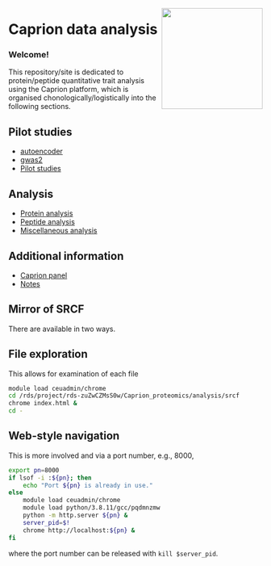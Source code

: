 <a href="https://jinghuazhao.github.io/Caprion/"><img src="https://jinghuazhao.github.io/Caprion/qrcode.png" height=200 width=200 align="right"></img></a>
# Caprion data analysis

### Welcome!

This repository/site is dedicated to protein/peptide quantitative trait analysis using the Caprion platform, which is organised chonologically/logistically into the following sections.

## Pilot studies

- [autoencoder](pilot/autoencoder)
- [gwas2](pilot/gwas2)
- [Pilot studies](pilot/)

## Analysis

- [Protein analysis](progs/)
- [Peptide analysis](peptide_progs)
- [Miscellaneous analysis](misc/)

## Additional information

- [Caprion panel](https://jinghuazhao.github.io/pQTLdata/reference/caprion.html)
- [Notes](https://jinghuazhao.github.io/Caprion/Notes/)

## Mirror of SRCF

There are available in two ways.

## File exploration

This allows for examination of each file

```bash
module load ceuadmin/chrome
cd /rds/project/rds-zuZwCZMsS0w/Caprion_proteomics/analysis/srcf
chrome index.html &
cd -
```

## Web-style navigation

This is more involved and via a port number, e.g., 8000,

```bash
export pn=8000
if lsof -i :${pn}; then
    echo "Port ${pn} is already in use."
else
    module load ceuadmin/chrome
    module load python/3.8.11/gcc/pqdmnzmw
    python -m http.server ${pn} &
    server_pid=$!
    chrome http://localhost:${pn} &
fi
```

where the port number can be released with `kill $server_pid`.
